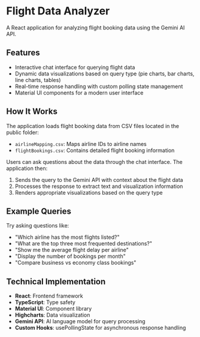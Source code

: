 # Flight Data Analyzer

A React application for analyzing flight booking data using the Gemini AI API.

## Features

- Interactive chat interface for querying flight data
- Dynamic data visualizations based on query type (pie charts, bar charts, line charts, tables)
- Real-time response handling with custom polling state management
- Material UI components for a modern user interface

## How It Works

The application loads flight booking data from CSV files located in the public folder:
- `airlineMapping.csv`: Maps airline IDs to airline names
- `flightBookings.csv`: Contains detailed flight booking information

Users can ask questions about the data through the chat interface. The application then:

1. Sends the query to the Gemini API with context about the flight data
2. Processes the response to extract text and visualization information
3. Renders appropriate visualizations based on the query type

## Example Queries

Try asking questions like:
- "Which airline has the most flights listed?"
- "What are the top three most frequented destinations?"
- "Show me the average flight delay per airline"
- "Display the number of bookings per month"
- "Compare business vs economy class bookings"

## Technical Implementation

- **React**: Frontend framework
- **TypeScript**: Type safety
- **Material UI**: Component library
- **Highcharts**: Data visualization
- **Gemini API**: AI language model for query processing
- **Custom Hooks**: usePollingState for asynchronous response handling
